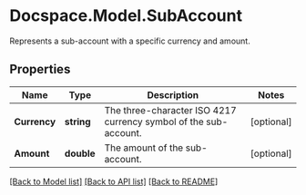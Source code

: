 # Docspace.Model.SubAccount
Represents a sub-account with a specific currency and amount.

## Properties

Name | Type | Description | Notes
------------ | ------------- | ------------- | -------------
**Currency** | **string** | The three-character ISO 4217 currency symbol of the sub-account. | [optional] 
**Amount** | **double** | The amount of the sub-account. | [optional] 

[[Back to Model list]](../README.md#documentation-for-models) [[Back to API list]](../README.md#documentation-for-api-endpoints) [[Back to README]](../README.md)

